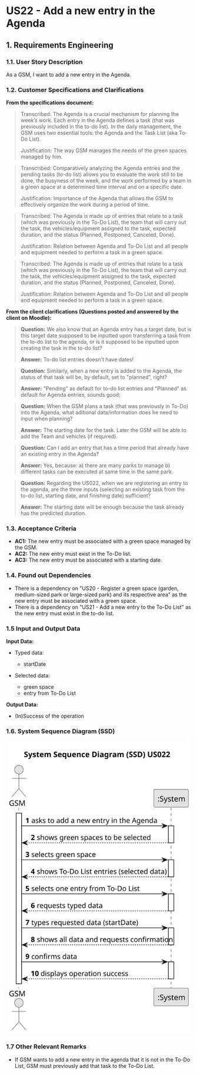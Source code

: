 # US22 - Add a new entry in the Agenda


## 1. Requirements Engineering

### 1.1. User Story Description

As a GSM, I want to add a new entry in the Agenda.

### 1.2. Customer Specifications and Clarifications 

**From the specifications document:**

>	Transcribed: The Agenda is a crucial mechanism for planning the week’s work. Each entry in the Agenda defines a task (that was previously included in the to-do list). 
In the daily management, the GSM uses two essential tools: the Agenda and the Task List (aka To-Do List).
> 
> Justification: The way GSM manages the needs of the green spaces managed by him.

>	Transcribed: Comparatively analyzing the Agenda entries and the pending tasks (to-do list) allows you to evaluate the work still to be done, the busyness of the week, and the work performed by a team in a green space at a determined time interval and on a specific date.
>
> Justification: Importance of the Agenda that allows the GSM to effectively organize the work during a period of time.

>	Transcribed: The Agenda is made up of entries that relate to a task (which was previously in the To-Do List), the team that will carry out the task, the vehicles/equipment assigned to the task, expected duration, and the status (Planned, Postponed, Canceled, Done).
>
> Justification: Relation between Agenda and To-Do List and all people and equipment needed to perform a task in a green space. 

>	Transcribed: The Agenda is made up of entries that relate to a task (which was previously in the To-Do List), the team that will carry out the task, the vehicles/equipment assigned to the task, expected duration, and the status (Planned, Postponed, Canceled, Done).
>
> Justification: Relation between Agenda and To-Do List and all people and equipment needed to perform a task in a green space.

**From the client clarifications (Questions posted and answered by the client on Moodle):**

> **Question:** We also know that an Agenda entry has a target date, but is this target date supposed to be inputted upon transferring a task from the to-do list to the agenda, or is it supposed to be inputted upon creating the task in the to-do list?
>
> **Answer:** To-do list entries doesn't have dates!

> **Question:** Similarly, when a new entry is added to the Agenda, the status of that task will be, by default, set to "planned", right?
>
> **Answer:** "Pending" as default for to-do list entries and "Planned" as default for Agenda entries, sounds good;

> **Question:** When the GSM plans a task (that was previously in To-Do) into the Agenda, what aditional data/information does he need to input when planning?
>
> **Answer:** The starting date for the task. Later the GSM will be able to add the Team and vehicles (if required).

> **Question:** Can I add an entry that has a time period that already have an existing entry in the Agenda?
>
> **Answer:** Yes, because:
a) there are many parks to manage
b) different tasks can be executed at same time in the same park.

> **Question:** Regarding the US022, when we are registering an entry to the agenda, are the three inputs (selecting an existing task from the to-do list, starting date, and finishing date) sufficient?
>
> **Answer:** The starting date will be enough because the task already has the predicted duration.

### 1.3. Acceptance Criteria

* **AC1:** The new entry must be associated with a green space managed by the GSM.
* **AC2:** The new entry must exist in the To-Do list.
* **AC3:** The new entry must be associated with a starting date.

### 1.4. Found out Dependencies

* There is a dependency on "US20 - Register a green space (garden, medium-sized park or large-sized park) and its respective area" as the new entry must be associated with a green space.
* There is a dependency on "US21 - Add a new entry to the To-Do List" as the new entry must exist in the to-do list.

### 1.5 Input and Output Data

**Input Data:**

* Typed data:
    * startDate
	
* Selected data:
    * green space
    *  entry from To-Do List

**Output Data:**

* (In)Success of the operation

### 1.6. System Sequence Diagram (SSD)


![System Sequence Diagram - Alternative One](svg/us22-system-sequence-diagram.svg)


### 1.7 Other Relevant Remarks

* If GSM wants to add a new entry in the agenda that it is not in the To-Do List, GSM must previously add that task to the To-Do List.